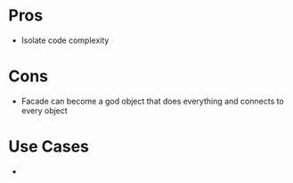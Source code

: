 # Pros
- Isolate code complexity

# Cons
- Facade can become a god object that does everything and connects to every object

# Use Cases
- 